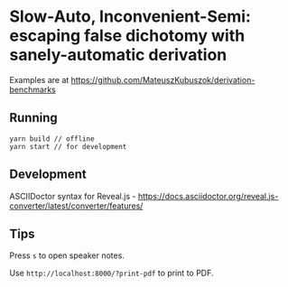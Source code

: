 # Slow-Auto, Inconvenient-Semi: escaping false dichotomy with sanely-automatic derivation


Examples are at https://github.com/MateuszKubuszok/derivation-benchmarks

## Running

```
yarn build // offline
yarn start // for development
```

## Development

ASCIIDoctor syntax for Reveal.js - https://docs.asciidoctor.org/reveal.js-converter/latest/converter/features/

## Tips

Press `s` to open speaker notes.

Use `http://localhost:8000/?print-pdf` to print to PDF.
